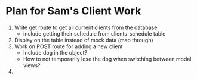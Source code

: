 # Plan for Sam's Client Work

1. Write get route to get all current clients from the database
    * include getting their schedule from clients_schedule table
2. Display on the table instead of mock data (map through)
3. Work on POST route for adding a new client
    * Include dog in the object?  
    * How to not temporarily lose the dog when switching between modal views?
4. 
